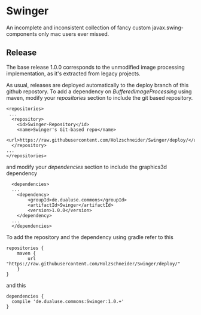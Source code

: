 # Swinger
An incomplete and inconsistent collection of fancy custom javax.swing-components only mac users ever missed.



Release
-------

The base release 1.0.0 corresponds to the unmodified image processing implementation, as it's extracted from legacy projects.


As usual, releases are deployed automatically to the deploy branch of this github repostory. 
To add a dependency on *BufferedImageProcessing* using maven, modify your *repositories* section to include the git based repository.

	<repositories>
	 ...
	  <repository>
	    <id>Swinger-Repository</id>
	    <name>Swinger's Git-based repo</name>
	    <url>https://raw.githubusercontent.com/Holzschneider/Swinger/deploy/</url>
	  </repository>
	...
	</repositories>
	
and modify your *dependencies* section to include the graphics3d dependency
 
	  <dependencies>
	  ...
	  	<dependency>
	  		<groupId>de.dualuse.commons</groupId>
	  		<artifactId>Swinger</artifactId>
	  		<version>1.0.0</version>
	  	</dependency>
	  ...
	  </dependencies>


To add the repository and the dependency using gradle refer to this

	repositories {
	    maven {
	        url "https://raw.githubusercontent.com/Holzschneider/Swinger/deploy/"
	    }
	}

and this

	dependencies {
	  compile 'de.dualuse.commons:Swinger:1.0.+'
	}

